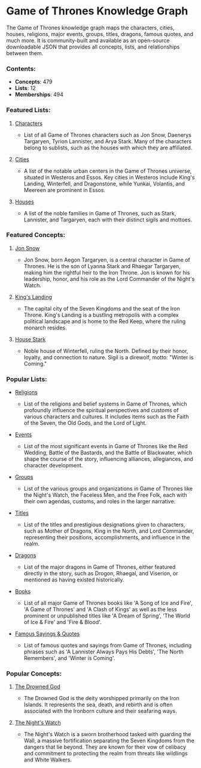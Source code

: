 # Game of Thrones Knowledge Graph

The Game of Thrones knowledge graph maps the characters, cities, houses, religions, major events, groups, titles, dragons, famous quotes, and much more. It is community-built and available as an open-source downloadable JSON that provides all concepts, lists, and relationships between them.

### Contents:

- **Concepts**: 479
- **Lists**: 12
- **Memberships**: 494

### Featured Lists:

1. [Characters](https://graphhub.blob.core.windows.net/game-of-thrones/game-of-thrones-characters.png)
   - List of all Game of Thrones characters such as Jon Snow, Daenerys Targaryen, Tyrion Lannister, and Arya Stark. Many of the characters belong to sublists, such as the houses with which they are affiliated.

2. [Cities](https://graphhub.blob.core.windows.net/game-of-thrones/game-of-thrones-cities.png)
   - A list of the notable urban centers in the Game of Thrones universe, situated in Westeros and Essos. Key cities in Westeros include King's Landing, Winterfell, and Dragonstone, while Yunkai, Volantis, and Meereen are prominent in Essos.

3. [Houses](https://graphhub.blob.core.windows.net/game-of-thrones/game-of-thrones-house_sigils.png)
   - A list of the noble families in Game of Thrones, such as Stark, Lannister, and Targaryen, each with their distinct sigils and mottoes.

### Featured Concepts:

1. [Jon Snow](https://graphhub.blob.core.windows.net/game-of-thrones/game-of-thrones-jon_snow.png)
   - Jon Snow, born Aegon Targaryen, is a central character in Game of Thrones. He is the son of Lyanna Stark and Rhaegar Targaryen, making him the rightful heir to the Iron Throne. Jon is known for his leadership, honor, and his role as the Lord Commander of the Night's Watch.

2. [King's Landing](https://graphhub.blob.core.windows.net/game-of-thrones/game-of-thrones-kings_landing.png)
   - The capital city of the Seven Kingdoms and the seat of the Iron Throne. King's Landing is a bustling metropolis with a complex political landscape and is home to the Red Keep, where the ruling monarch resides.

3. [House Stark](https://graphhub.blob.core.windows.net/game-of-thrones/game-of-thrones-house_stark_sigil.png)
   - Noble house of Winterfell, ruling the North. Defined by their honor, loyalty, and connection to nature. Sigil is a direwolf, motto: "Winter is Coming."

### Popular Lists:

- [Religions](https://graphhub.blob.core.windows.net/game-of-thrones/game-of-thrones-religions.png)
   - List of the religions and belief systems in Game of Thrones, which profoundly influence the spiritual perspectives and customs of various characters and cultures. It includes items such as the Faith of the Seven, the Old Gods, and the Lord of Light.

- [Events](https://graphhub.blob.core.windows.net/game-of-thrones/game-of-thrones-events.png)
   - List of the most significant events in Game of Thrones like the Red Wedding, Battle of the Bastards, and the Battle of Blackwater, which shape the course of the story, influencing alliances, allegiances, and character development.

- [Groups](https://graphhub.blob.core.windows.net/game-of-thrones/game-of-thrones-groups.png)
   - List of the various groups and organizations in Game of Thrones like the Night's Watch, the Faceless Men, and the Free Folk, each with their own agendas, customs, and roles in the larger narrative.

- [Titles](https://graphhub.blob.core.windows.net/game-of-thrones/game-of-thrones-titles.png)
   - List of the titles and prestigious designations given to characters, such as Mother of Dragons, King in the North, and Lord Commander, representing their positions, accomplishments, and influence in the realm.

- [Dragons](https://graphhub.blob.core.windows.net/game-of-thrones/game-of-thrones-dragons.png)
   - List of the major dragons in Game of Thrones, either featured directly in the story, such as Drogon, Rhaegal, and Viserion, or mentioned as having existed historically.

- [Books](https://graphhub.blob.core.windows.net/game-of-thrones/game-of-thrones-books.png)
   - List of all major Game of Thrones books like 'A Song of Ice and Fire', 'A Game of Thrones' and 'A Clash of Kings' as well as the less prominent or unpublished titles like 'A Dream of Spring', 'The World of Ice & Fire' and 'Fire & Blood'.

- [Famous Sayings & Quotes](https://graphhub.blob.core.windows.net/game-of-thrones/game-of-thrones-quotes.png)
   - List of famous quotes and sayings from Game of Thrones, including phrases such as 'A Lannister Always Pays His Debts', 'The North Remembers', and 'Winter is Coming'.

### Popular Concepts:

1. [The Drowned God](https://graphhub.blob.core.windows.net/game-of-thrones/game-of-thrones-drowned_god.png)
   - The Drowned God is the deity worshipped primarily on the Iron Islands. It represents the sea, death, and rebirth and is often associated with the Ironborn culture and their seafaring ways.

2. [The Night's Watch](https://graphhub.blob.core.windows.net/game-of-thrones/game-of-thrones-nights_watch.png)
   - The Night's Watch is a sworn brotherhood tasked with guarding the Wall, a massive fortification separating the Seven Kingdoms from the dangers that lie beyond. They are known for their vow of celibacy and commitment to protecting the realm from threats like wildlings and White Walkers.
